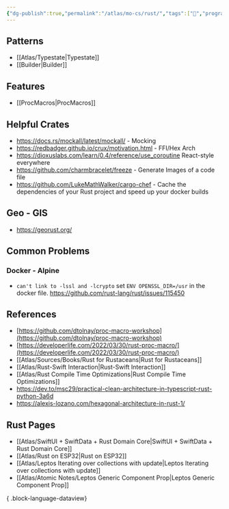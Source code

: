 ```yaml
---
{"dg-publish":true,"permalink":"/atlas/mo-cs/rust/","tags":["📍","programming"],"updated":"2024-11-09T06:54:04.108-08:00"}
---
```


## Patterns

- [[Atlas/Typestate\|Typestate]]
- [[Builder\|Builder]]

## Features

- [[ProcMacros\|ProcMacros]]

## Helpful Crates

- https://docs.rs/mockall/latest/mockall/ - Mocking
- https://redbadger.github.io/crux/motivation.html - FFI/Hex Arch
- https://dioxuslabs.com/learn/0.4/reference/use_coroutine React-style everywhere
- https://github.com/charmbracelet/freeze - Generate Images of a code file
- https://github.com/LukeMathWalker/cargo-chef - Cache the dependencies of your Rust project and speed up your docker builds

## Geo - GIS
- https://georust.org/
## Common Problems

### Docker - Alpine

- `can't link to -lssl and -lcrypto` set `ENV OPENSSL_DIR=/usr` in the docker file. https://github.com/rust-lang/rust/issues/115450
 
## References

- [https://github.com/dtolnay/proc-macro-workshop](https://github.com/dtolnay/proc-macro-workshop)
- [https://developerlife.com/2022/03/30/rust-proc-macro/](https://developerlife.com/2022/03/30/rust-proc-macro/)
- [[Atlas/Sources/Books/Rust for Rustaceans\|Rust for Rustaceans]]
- [[Atlas/Rust-Swift Interaction\|Rust-Swift Interaction]]
- [[Atlas/Rust Compile Time Optimizations\|Rust Compile Time Optimizations]]
- https://dev.to/msc29/practical-clean-architecture-in-typescript-rust-python-3a6d
- https://alexis-lozano.com/hexagonal-architecture-in-rust-1/

## Rust Pages
- [[Atlas/SwiftUI + SwiftData + Rust Domain Core\|SwiftUI + SwiftData + Rust Domain Core]]
- [[Atlas/Rust on ESP32\|Rust on ESP32]]
- [[Atlas/Leptos Iterating over collections with update\|Leptos Iterating over collections with update]]
- [[Atlas/Atomic Notes/Leptos Generic Component Prop\|Leptos Generic Component Prop]]

{ .block-language-dataview}